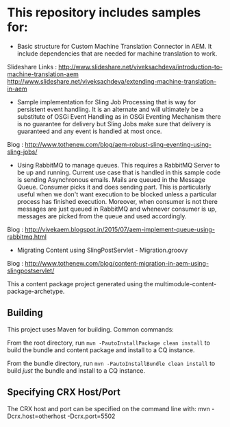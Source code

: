 # This repository includes samples for:

- Basic structure for Custom Machine Translation Connector in AEM. It include dependencies that are needed for machine translation to work.

Slideshare Links :
http://www.slideshare.net/viveksachdeva/introduction-to-machine-translation-aem
http://www.slideshare.net/viveksachdeva/extending-machine-translation-in-aem

- Sample implementation for Sling Job Processing that is way for persistent event handling. It is an alternate and will ultimately be a substitute of OSGi Event Handling as in OSGi Eventing Mechanism there is no guarantee for delivery but Sling Jobs make sure that delivery is guaranteed and any event is handled at most once.

Blog : http://www.tothenew.com/blog/aem-robust-sling-eventing-using-sling-jobs/

- Using RabbitMQ to manage queues. This requires a RabbitMQ Server to be up and running. Current use case that is handled in this sample code is sending Asynchronous emails. Mails are queued in the Message Queue. Consumer picks it and does sending part. This is particularly useful when we don't want execution to be blocked unless a particular process has finished execution. Moreover, when consumer is not there messages are just queued in RabbitMQ and whenever consumer is up, messages are picked from the queue and used accordingly.

Blog : http://vivekaem.blogspot.in/2015/07/aem-implement-queue-using-rabbitmq.html

- Migrating Content using SlingPostServlet - Migration.groovy

Blog : http://www.tothenew.com/blog/content-migration-in-aem-using-slingpostservlet/


This a content package project generated using the multimodule-content-package-archetype.

Building
--------

This project uses Maven for building. Common commands:

From the root directory, run ``mvn -PautoInstallPackage clean install`` to build the bundle and content package and install to a CQ instance.

From the bundle directory, run ``mvn -PautoInstallBundle clean install`` to build *just* the bundle and install to a CQ instance.


Specifying CRX Host/Port
------------------------

The CRX host and port can be specified on the command line with:
mvn -Dcrx.host=otherhost -Dcrx.port=5502 <goals>



